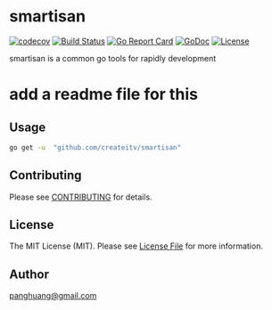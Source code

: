 # smartisan
[![codecov](https://codecov.io/gh/createitv/smartisan/branch/master/graph/badge.svg)](https://codecov.io/gh/createitv/smartisan)
[![Build Status](https://travis-ci.org/createitv/smartisan.svg?branch=master)](https://travis-ci.org/createitv/smartisan)
[![Go Report Card](https://goreportcard.com/badge/github.com/createitv/smartisan)](https://goreportcard.com/report/github.com/createitv/smartisan)
[![GoDoc](https://godoc.org/github.com/createitv/smartisan?status.svg)](https://godoc.org/github.com/createitv/smartisan)
[![License](https://img.shields.io/badge/license-MIT-blue.svg)](https://raw.githubusercontent.com/createitv/smartisan/master/LICENSE.md)

smartisan is a common go tools for rapidly development

# add a readme file for this


## Usage

```bash
go get -u  "github.com/createitv/smartisan"
```

## Contributing

Please see [CONTRIBUTING](CONTRIBUTING.md) for details.

## License

The MIT License (MIT). Please see [License File](LICENSE.md) for more information.

## Author
panghuang@gmail.com



